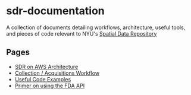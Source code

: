 # sdr-documentation
A collection of documents detailing workflows, architecture, useful tools, and pieces of code relevant to NYU's [Spatial Data Repository](https://geo.nyu.edu)

## Pages

- [SDR on AWS Architecture](sdr-on-aws.md)
- [Collection / Acquisitions Workflow](accessioning-workflow.md)
- [Useful Code Examples](code-examples.md)
- [Primer on using the FDA API](fda-api.md)
